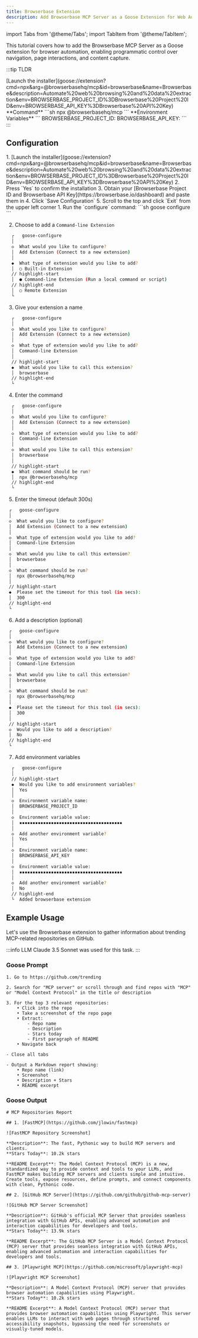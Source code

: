 ```yaml
---
title: Browserbase Extension
description: Add Browserbase MCP Server as a Goose Extension for Web Automation
---
```


import Tabs from '@theme/Tabs';
import TabItem from '@theme/TabItem';

This tutorial covers how to add the Browserbase MCP Server as a Goose extension for browser automation, enabling programmatic control over navigation, page interactions, and content capture.

:::tip TLDR

<Tabs groupId="interface">
  <TabItem value="ui" label="Goose Desktop" default>
  [Launch the installer](goose://extension?cmd=npx&arg=@browserbasehq/mcp&id=browserbase&name=Browserbase&description=Automate%20web%20browsing%20and%20data%20extraction&env=BROWSERBASE_PROJECT_ID%3DBrowserbase%20Project%20ID&env=BROWSERBASE_API_KEY%3DBrowserbase%20API%20Key)
  </TabItem>
  <TabItem value="cli" label="Goose CLI">
  **Command**
  ```sh
  npx @browserbasehq/mcp
  ```
  </TabItem>
</Tabs>
  **Environment Variables**
  ```
  BROWSERBASE_PROJECT_ID: <YOUR_PROJECT_ID>
  BROWSERBASE_API_KEY: <YOUR_API_KEY>
  ```
:::

## Configuration

<Tabs groupId="interface">
  <TabItem value="ui" label="Goose Desktop" default>
  1. [Launch the installer](goose://extension?cmd=npx&arg=@browserbasehq/mcp&id=browserbase&name=Browserbase&description=Automate%20web%20browsing%20and%20data%20extraction&env=BROWSERBASE_PROJECT_ID%3DBrowserbase%20Project%20ID&env=BROWSERBASE_API_KEY%3DBrowserbase%20API%20Key)
  2. Press `Yes` to confirm the installation
  3. Obtain your [Browserbase Project ID and Browserbase API Key](https://browserbase.io/dashboard) and paste them in
  4. Click `Save Configuration`
  5. Scroll to the top and click `Exit` from the upper left corner
  </TabItem>
  <TabItem value="cli" label="Goose CLI">
  1. Run the `configure` command:
  ```sh
  goose configure
  ```

  2. Choose to add a `Command-line Extension`
  ```sh
    ┌   goose-configure 
    │
    ◇  What would you like to configure?
    │  Add Extension (Connect to a new extension) 
    │
    ◆  What type of extension would you like to add?
    │  ○ Built-in Extension 
    // highlight-start    
    │  ● Command-line Extension (Run a local command or script)
    // highlight-end    
    │  ○ Remote Extension 
    └ 
  ```

  3. Give your extension a name
  ```sh
    ┌   goose-configure 
    │
    ◇  What would you like to configure?
    │  Add Extension (Connect to a new extension) 
    │
    ◇  What type of extension would you like to add?
    │  Command-line Extension 
    │
    // highlight-start
    ◆  What would you like to call this extension?
    │  browserbase
    // highlight-end
    └ 
  ```

  4. Enter the command
  ```sh
    ┌   goose-configure 
    │
    ◇  What would you like to configure?
    │  Add Extension (Connect to a new extension) 
    │
    ◇  What type of extension would you like to add?
    │  Command-line Extension 
    │
    ◇  What would you like to call this extension?
    │  browserbase
    │
    // highlight-start
    ◆  What command should be run?
    │  npx @browserbasehq/mcp
    // highlight-end
    └ 
  ```  

  5. Enter the timeout (default 300s)
   ```sh
    ┌   goose-configure 
    │
    ◇  What would you like to configure?
    │  Add Extension (Connect to a new extension) 
    │
    ◇  What type of extension would you like to add?
    │  Command-line Extension 
    │
    ◇  What would you like to call this extension?
    │  browserbase
    │
    ◇  What command should be run?
    │  npx @browserbasehq/mcp
    │
    // highlight-start
    ◆  Please set the timeout for this tool (in secs):
    │  300
    // highlight-end
    └ 
  ```  

  6. Add a description (optional)
   ```sh
    ┌   goose-configure 
    │
    ◇  What would you like to configure?
    │  Add Extension (Connect to a new extension) 
    │
    ◇  What type of extension would you like to add?
    │  Command-line Extension 
    │
    ◇  What would you like to call this extension?
    │  browserbase
    │
    ◇  What command should be run?
    │  npx @browserbasehq/mcp
    │
    ◆  Please set the timeout for this tool (in secs):
    │  300
    │
    // highlight-start
    ◇  Would you like to add a description?
    │  No
    // highlight-end
    └ 
  ```

  7. Add environment variables
  ```sh
    ┌   goose-configure 
    │
    // highlight-start
    ◆  Would you like to add environment variables?
    │  Yes
    │
    ◇  Environment variable name:
    │  BROWSERBASE_PROJECT_ID
    │
    ◇  Environment variable value:
    │  ▪▪▪▪▪▪▪▪▪▪▪▪▪▪▪▪▪▪▪▪▪▪▪▪▪▪▪▪▪▪▪▪▪▪▪▪▪▪▪
    │
    ◇  Add another environment variable?
    │  Yes
    │
    ◇  Environment variable name:
    │  BROWSERBASE_API_KEY
    │
    ◇  Environment variable value:
    │  ▪▪▪▪▪▪▪▪▪▪▪▪▪▪▪▪▪▪▪▪▪▪▪▪▪▪▪▪▪▪▪▪▪▪▪▪▪▪▪
    │
    ◇  Add another environment variable?
    │  No
    // highlight-end
    └  Added browserbase extension
  ```

  </TabItem>
</Tabs>

## Example Usage

Let's use the Browserbase extension to gather information about trending MCP-related repositories on GitHub.

:::info LLM
Claude 3.5 Sonnet was used for this task.
:::

### Goose Prompt

```
1. Go to https://github.com/trending

2. Search for "MCP server" or scroll through and find repos with "MCP" or "Model Context Protocol" in the title or description

3. For the top 3 relevant repositories:
    • Click into the repo
    • Take a screenshot of the repo page
    • Extract:
        - Repo name
        - Description
        - Stars today
        - First paragraph of README 
    • Navigate back

- Close all tabs

- Output a Markdown report showing:
    • Repo name (link)
    • Screenshot
    • Description + Stars
    • README excerpt
```

### Goose Output

```
# MCP Repositories Report

## 1. [FastMCP](https://github.com/jlowin/fastmcp)

![FastMCP Repository Screenshot]

**Description**: The fast, Pythonic way to build MCP servers and clients.  
**Stars Today**: 10.2k stars

**README Excerpt**: The Model Context Protocol (MCP) is a new, standardized way to provide context and tools to your LLMs, and FastMCP makes building MCP servers and clients simple and intuitive. Create tools, expose resources, define prompts, and connect components with clean, Pythonic code.

## 2. [GitHub MCP Server](https://github.com/github/github-mcp-server)

![GitHub MCP Server Screenshot]

**Description**: GitHub's official MCP Server that provides seamless integration with GitHub APIs, enabling advanced automation and interaction capabilities for developers and tools.  
**Stars Today**: 13.9k stars

**README Excerpt**: The GitHub MCP Server is a Model Context Protocol (MCP) server that provides seamless integration with GitHub APIs, enabling advanced automation and interaction capabilities for developers and tools.

## 3. [Playwright MCP](https://github.com/microsoft/playwright-mcp)

![Playwright MCP Screenshot]

**Description**: A Model Context Protocol (MCP) server that provides browser automation capabilities using Playwright.  
**Stars Today**: 10.2k stars

**README Excerpt**: A Model Context Protocol (MCP) server that provides browser automation capabilities using Playwright. This server enables LLMs to interact with web pages through structured accessibility snapshots, bypassing the need for screenshots or visually-tuned models.
```